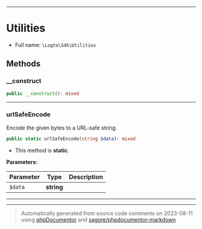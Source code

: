***

# Utilities





* Full name: `\Logto\Sdk\Utilities`




## Methods


### __construct



```php
public __construct(): mixed
```











***

### urlSafeEncode

Encode the given bytes to a URL-safe string.

```php
public static urlSafeEncode(string $data): mixed
```



* This method is **static**.




**Parameters:**

| Parameter | Type | Description |
|-----------|------|-------------|
| `$data` | **string** |  |




***


***
> Automatically generated from source code comments on 2023-08-11 using [phpDocumentor](http://www.phpdoc.org/) and [saggre/phpdocumentor-markdown](https://github.com/Saggre/phpDocumentor-markdown)
